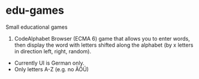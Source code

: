 # edu-games
Small educational games

1. CodeAlphabet
Browser (ECMA 6) game that allows you to enter words, then display the word with letters shifted along the alphabet (by x letters in direction left, right, random).

- Currently UI is German only.
- Only letters A-Z (e.g. no ÄÖÜ)
